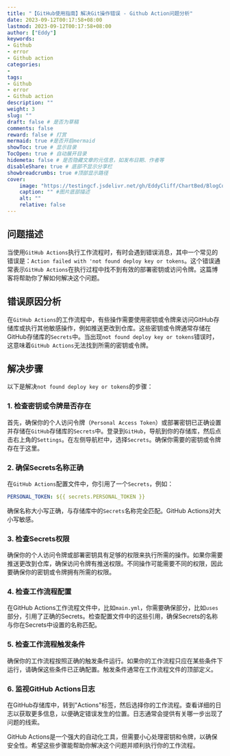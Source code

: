 ```yaml
---
title: "【GitHub使用指南】解决Git操作错误 - Github Action问题分析"
date: 2023-09-12T00:17:58+08:00
lastmod: 2023-09-12T00:17:58+08:00
author: ["Eddy"]
keywords: 
- Github
- error
- Github action
categories: 
- 
tags: 
- Github
- error
- Github action
description: ""
weight: 3
slug: ""
draft: false # 是否为草稿
comments: false
reward: false # 打赏
mermaid: true #是否开启mermaid
showToc: true # 显示目录
TocOpen: true # 自动展开目录
hidemeta: false # 是否隐藏文章的元信息，如发布日期、作者等
disableShare: true # 底部不显示分享栏
showbreadcrumbs: true #顶部显示路径
cover:
    image: "https://testingcf.jsdelivr.net/gh/EddyCliff/ChartBed/BlogCover/book2.jpg" #图片路径例如：posts/tech/123/123.png
    caption: "" #图片底部描述
    alt: ""
    relative: false
---
```


## 问题描述

当使用`GitHub Actions`执行工作流程时，有时会遇到错误消息，其中一个常见的错误是：`Action failed with 'not found deploy key or tokens`。这个错误通常表示`GitHub Actions`在执行过程中找不到有效的部署密钥或访问令牌。这篇博客将帮助你了解如何解决这个问题。

## 错误原因分析

在`GitHub Actions`的工作流程中，有些操作需要使用密钥或令牌来访问GitHub存储库或执行其他敏感操作，例如推送更改到仓库。这些密钥或令牌通常存储在GitHub存储库的`Secrets`中。当出现`not found deploy key or tokens`错误时，这意味着`GitHub Actions`无法找到所需的密钥或令牌。

## 解决步骤

以下是解决`not found deploy key or tokens`的步骤：

### 1. 检查密钥或令牌是否存在

首先，确保你的个人访问令牌（`Personal Access Token`）或部署密钥已正确设置并存储在`GitHub`存储库的`Secrets`中。登录到`GitHub`，导航到你的存储库，然后点击右上角的`Settings`。在左侧导航栏中，选择`Secrets`。确保你需要的密钥或令牌存在于这里。

### 2. 确保Secrets名称正确

在`GitHub Actions`配置文件中，你引用了一个`Secrets`，例如：

```YAML
PERSONAL_TOKEN: ${{ secrets.PERSONAL_TOKEN }}
```

确保名称大小写正确，与存储库中的`Secrets`名称完全匹配。GitHub Actions对大小写敏感。

### 3. 检查Secrets权限

确保你的个人访问令牌或部署密钥具有足够的权限来执行所需的操作。如果你需要推送更改到仓库，确保访问令牌有推送权限。不同操作可能需要不同的权限，因此要确保你的密钥或令牌拥有所需的权限。

### 4. 检查工作流程配置

在GitHub Actions工作流程文件中，比如`main.yml`，你需要确保部分，比如`uses`部分，引用了正确的Secrets。检查配置文件中的这些引用，确保Secrets的名称与你在Secrets中设置的名称匹配。

### 5. 检查工作流程触发条件

确保你的工作流程按照正确的触发条件运行。如果你的工作流程只应在某些条件下运行，请确保这些条件已正确配置。触发条件通常在工作流程文件的顶部定义。

### 6. 监视GitHub Actions日志

在GitHub存储库中，转到"Actions"标签，然后选择你的工作流程。查看详细的日志以获取更多信息，以便确定错误发生的位置。日志通常会提供有关哪一步出现了问题的线索。

GitHub Actions是一个强大的自动化工具，但需要小心处理密钥和令牌，以确保安全性。希望这些步骤能帮助你解决这个问题并顺利执行你的工作流程。


